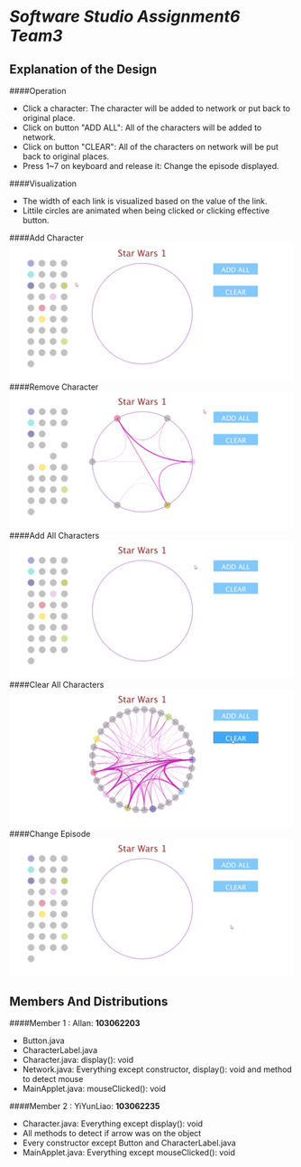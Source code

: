 # _Software Studio Assignment6 **Team3**_ #
## **Explanation of the Design** ##
####Operation
*	Click a character: The character will be added to network or put back to original place.
*	Click on button "ADD ALL": All of the characters will be added to network.
*	Click on button "CLEAR": All of the characters on network will be put back to original places.
*	Press 1~7 on keyboard and release it: Change the episode displayed.

####Visualization
*	The width of each link is visualized based on the value of the link.
*	Littile circles are animated when being clicked or clicking effective button.

####Add Character
![alt text](/picture/add.gif "Add Character")
####Remove Character
![alt text](/picture/remove.gif "Remove Character")
####Add All Characters
![alt text](/picture/addAll.gif "Add All Characters")
####Clear All Characters
![alt text](/picture/clear.gif "Clear All Characters")
####Change Episode
![alt text](/picture/changeEpisode.gif "Change Episode")

## **Members And Distributions** ##
####Member 1 : Allan: **103062203**
*	Button.java
*	CharacterLabel.java
*	Character.java:	display(): void
*	Network.java: Everything except constructor, display(): void and method to detect mouse
*	MainApplet.java: mouseClicked(): void

####Member 2 : YiYunLiao: **103062235**
*	Character.java: Everything except display(): void
*	All methods to detect if arrow was on the object
*	Every constructor except Button and CharacterLabel.java
*	MainApplet.java: Everything except mouseClicked(): void